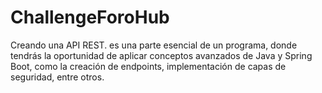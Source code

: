 # ChallengeForoHub
Creando una API REST.  es una parte esencial de un programa, donde tendrás la oportunidad de aplicar conceptos avanzados de Java y Spring Boot, como la creación de endpoints, implementación de capas de seguridad, entre otros.
